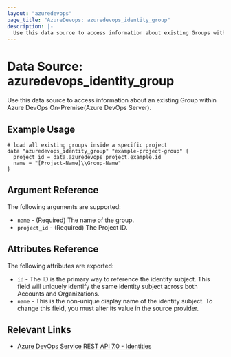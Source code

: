```yaml
---
layout: "azuredevops"
page_title: "AzureDevops: azuredevops_identity_group"
description: |-
  Use this data source to access information about existing Groups within Azure DevOps
---
```


# Data Source: azuredevops_identity_group

Use this data source to access information about an existing Group within Azure DevOps On-Premise(Azure DevOps Server).

## Example Usage

```hcl
# load all existing groups inside a specific project
data "azuredevops_identity_group" "example-project-group" {
  project_id = data.azuredevops_project.example.id
  name = "[Project-Name]\\Group-Name"
}
```

## Argument Reference

The following arguments are supported:

- `name` - (Required) The name of the group.
- `project_id` - (Required) The Project ID.

## Attributes Reference

The following attributes are exported:

  - `id` - The ID is the primary way to reference the identity subject. This field will uniquely identify the same identity subject across both Accounts and Organizations.
  - `name` - This is the non-unique display name of the identity subject. To change this field, you must alter its value in the source provider.

## Relevant Links

- [Azure DevOps Service REST API 7.0 - Identities](https://docs.microsoft.com/en-us/rest/api/azure/devops/ims/?view=azure-devops-rest-7.2)

